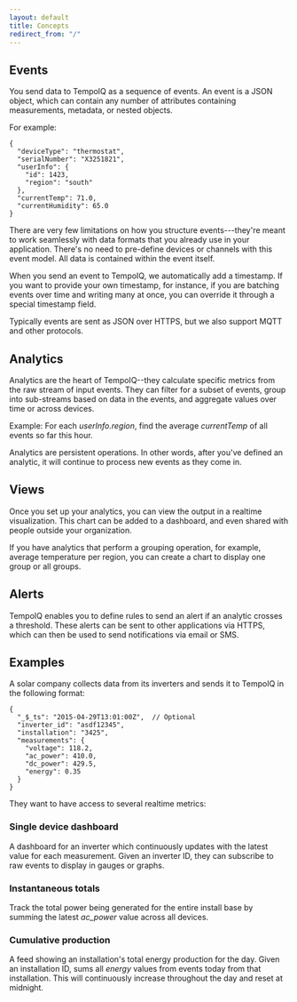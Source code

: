```yaml
---
layout: default
title: Concepts
redirect_from: "/"
---
```


## Events

You send data to TempoIQ as a sequence of events. An event is
a JSON object, which can contain any number of attributes containing measurements, 
metadata, or nested objects.

For example:

    {
      "deviceType": "thermostat",
      "serialNumber": "X3251821",
      "userInfo": {
        "id": 1423,
        "region": "south"
      },
      "currentTemp": 71.0,
      "currentHumidity": 65.0
    }

There are very few limitations on how you structure events---they're meant
to work seamlessly with data formats that you already use in your application.
There's no need to pre-define devices or channels with this event model. All
data is contained within the event itself.

When you send an event to TempoIQ, we automatically add a timestamp. If you
want to provide your own timestamp, for instance, if you are batching events
over time and writing many at once, you can override it through a special timestamp
field. 

Typically events are sent as JSON over HTTPS, but we also support MQTT and other
protocols.


## Analytics

Analytics are the heart of TempoIQ--they calculate specific metrics from the raw stream of input
events. They can filter for a subset of events, group into 
sub-streams based on data in the events, and aggregate values
over time or across devices. 

Example: For each *userInfo.region*, find the average *currentTemp* of all
events so far this hour.

Analytics are persistent operations. In other words, after you've 
defined an analytic, it will continue to process new events as they come in.


## Views

Once you set up your analytics, you can view the output in a realtime visualization.
This chart can be added to a dashboard, and even shared with people outside your 
organization.

If you have analytics that perform a grouping operation, for example, average temperature per region,
you can create a chart to display one group or all groups.


## Alerts

TempoIQ enables you to define rules to send an alert if an analytic crosses a 
threshold. These alerts can be sent to other applications via HTTPS, which can then be used to send
notifications via email or SMS.


## Examples

A solar company collects data from its inverters and sends it to TempoIQ in the following format:

    {
      "_$_ts": "2015-04-29T13:01:00Z",  // Optional
      "inverter_id": "asdf12345", 
      "installation": "3425",
      "measurements": {
        "voltage": 118.2,
        "ac_power": 410.0,
        "dc_power": 429.5,
        "energy": 0.35
      }
    }

They want to have access to several realtime metrics:

### Single device dashboard

A dashboard for an inverter which continuously updates with the latest value for 
each measurement. Given an inverter ID, they can subscribe to raw events to display
in gauges or graphs.


### Instantaneous totals

Track the total power being generated for the entire install base by summing the latest 
*ac_power* value across all devices.


### Cumulative production

A feed showing an installation's total energy production for the day. Given an 
installation ID, sums all *energy* values from events today from that installation. 
This will continuously increase throughout the day and reset at midnight.
